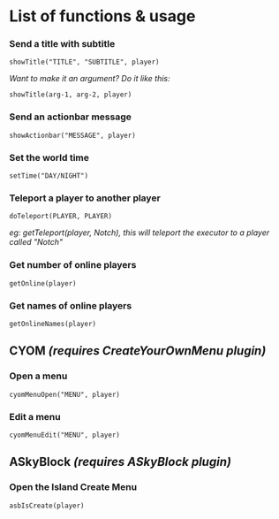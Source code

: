 # List of functions & usage

### Send a title with subtitle

```showTitle("TITLE", "SUBTITLE", player)```

*Want to make it an argument? Do it like this:*

```showTitle(arg-1, arg-2, player)```

### Send an actionbar message

```showActionbar("MESSAGE", player)```

### Set the world time

```setTime("DAY/NIGHT")```

### Teleport a player to another player

```doTeleport(PLAYER, PLAYER)```

*eg: getTeleport(player, Notch), this will teleport the executor to a player called "Notch"*

### Get number of online players

```getOnline(player)```

### Get names of online players

```getOnlineNames(player)```

## CYOM *(requires CreateYourOwnMenu plugin)*

### Open a menu

```cyomMenuOpen("MENU", player)```

### Edit a menu

```cyomMenuEdit("MENU", player)```


## ASkyBlock *(requires ASkyBlock plugin)*

### Open the Island Create Menu

```asbIsCreate(player)```
